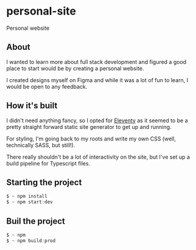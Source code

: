 # personal-site
Personal website

## About

I wanted to learn more about full stack development and figured a good place to start would be by creating a personal website.

I created designs myself on Figma and while it was a lot of fun to learn, I would be open to any feedback.

## How it's built

I didn't need anything fancy, so I opted for [Eleventy](11ty.dev) as it seemed to be a pretty straight forward static site generator to get up and running.

For styling, I'm going back to my roots and write my own CSS (well, technically SASS, but still!).

There really shouldn't be a lot of interactivity on the site, but I've set up a build pipeline for Typescript files.

## Starting the project

```js
$ ~ npm install
$ ~ npm start:dev
```

## Buil the project

```js
$ ~ npm
$ ~ npm build:prod
```